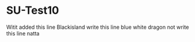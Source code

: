 # SU-Test10
Witit added this line
Blackisland write this line 
blue white dragon not write this line
natta 
